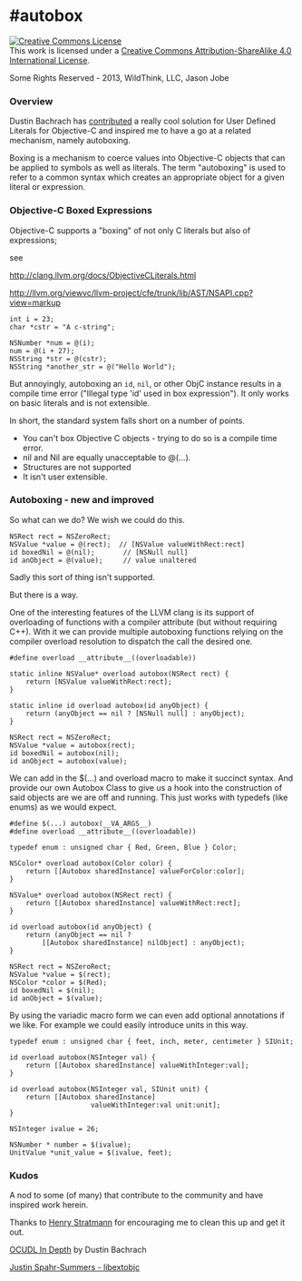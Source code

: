 #autobox
=======
<a rel="license" href="http://creativecommons.org/licenses/by-sa/4.0/"><img alt="Creative Commons License" style="border-width:0" src="http://i.creativecommons.org/l/by-sa/4.0/88x31.png" /></a><br />This work is licensed under a <a rel="license" href="http://creativecommons.org/licenses/by-sa/4.0/">Creative Commons Attribution-ShareAlike 4.0 International License</a>.

Some Rights Reserved - 2013, WildThink, LLC, Jason Jobe

### Overview
Dustin Bachrach has [contributed](https://github.com/dbachrach/OCUDL) a really cool solution for User Defined Literals for Objective-C and inspired me to have a go at a related mechanism, namely autoboxing.

Boxing is a mechanism to coerce values into Objective-C objects that can be applied to symbols as well as literals. The term "autoboxing" is used to refer to a common syntax which creates an appropriate object for a given literal or expression.

### Objective-C Boxed Expressions
Objective-C supports a "boxing" of not only C literals but also of expressions;

see

<http://clang.llvm.org/docs/ObjectiveCLiterals.html>

<http://llvm.org/viewvc/llvm-project/cfe/trunk/lib/AST/NSAPI.cpp?view=markup>

	int i = 23;
	char *cstr = "A c-string";
	
	NSNumber *num = @(i);
	num = @(i + 27);
	NSString *str = @(cstr);
	NSString *another_str = @("Hello World");

But annoyingly, autoboxing an `id`, `nil`, or other ObjC instance results in a compile time error ("Illegal type 'id' used in box expression"). It only works on basic literals and is not extensible.

In short, the standard system falls short on a number of points.

* You can't box Objective C objects - trying to do so is a compile time error.
* nil and Nil are equally unacceptable to @(…).
* Structures are not supported
* It isn't user extensible.


### Autoboxing - new and improved
So what can we do? We wish we could do this.

	NSRect rect = NSZeroRect;
	NSValue *value = @(rect);  // [NSValue valueWithRect:rect]
	id boxedNil = @(nil);		// [NSNull null]
	id anObject = @(value);		// value unaltered

Sadly this sort of thing isn't supported.

But there is a way.

One of the interesting features of the LLVM clang is its support of overloading of functions with a compiler attribute (but without requiring C++). With it we can provide multiple autoboxing functions relying on the compiler overload resolution to dispatch the call the desired one.

	#define overload __attribute__((overloadable))
	
	static inline NSValue* overload autobox(NSRect rect) { 
		return [NSValue valueWithRect:rect];
	}

	static inline id overload autobox(id anyObject) {
		return (anyObject == nil ? [NSNull null] : anyObject);
	}

	NSRect rect = NSZeroRect;
	NSValue *value = autobox(rect);
	id boxedNil = autobox(nil);
	id anObject = autobox(value);

We can add in the $(…) and overload macro to make it succinct syntax. And provide our own Autobox Class to give us a hook into the construction of said objects are we are off and running. This just works with typedefs (like enums) as we would expect.
	
	#define $(...) autobox(__VA_ARGS__)
	#define overload __attribute__((overloadable))
	
	typedef enum : unsigned char { Red, Green, Blue } Color;

	NSColor* overload autobox(Color color) { 
		return [[Autobox sharedInstance] valueForColor:color];
	}

	NSValue* overload autobox(NSRect rect) { 
		return [[Autobox sharedInstance] valueWithRect:rect];
	}

	id overload autobox(id anyObject) {
		return (anyObject == nil ?
			[[Autobox sharedInstance] nilObject] : anyObject);
	}

	NSRect rect = NSZeroRect;
	NSValue *value = $(rect);
	NSColor *color = $(Red);
	id boxedNil = $(nil);
	id anObject = $(value);


By using the variadic macro form we can even add optional annotations if we like. For example we could easily introduce units in this way.

	typedef enum : unsigned char { feet, inch, meter, centimeter } SIUnit;

	id overload autobox(NSInteger val) { 
		return [[Autobox sharedInstance] valueWithInteger:val];
	}

	id overload autobox(NSInteger val, SIUnit unit) { 
		return [[Autobox sharedInstance]
						valueWithInteger:val unit:unit];
	}

	NSInteger ivalue = 26;
	
	NSNumber * number = $(ivalue);
	UnitValue *unit_value = $(ivalue, feet);

### Kudos
A nod to some (of many) that contribute to the community and have inspired work herein.

Thanks to [Henry Stratmann](https://github.com/zippers) for encouraging me to clean this up and get it out.

[OCUDL In Depth](http://www.dbachrach.com/posts/ocudl-in-depth/) by Dustin Bachrach

[Justin Spahr-Summers - libextobjc](https://github.com/jspahrsummers/libextobjc)



